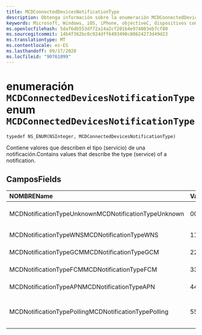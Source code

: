 ```yaml
---
title: MCDConnectedDevicesNotificationType
description: Obtenga información sobre la enumeración MCDConnectedDevicesNotificationType. Esta enumeración contiene valores que describen el tipo (servicio) de una notificación.
keywords: Microsoft, Windows, iOS, iPhone, objectiveC, dispositivos conectados, proyecto Roma
ms.openlocfilehash: 5daf6db553df72a14a2cf201b4e974083eb7cf80
ms.sourcegitcommit: 14b4f362bc0c924dff6493490c80624273d49d23
ms.translationtype: MT
ms.contentlocale: es-ES
ms.lasthandoff: 09/17/2020
ms.locfileid: "90761099"
---
```

# <a name="enum-mcdconnecteddevicesnotificationtype"></a><span data-ttu-id="178e6-105">enumeración `MCDConnectedDevicesNotificationType`</span><span class="sxs-lookup"><span data-stu-id="178e6-105">enum `MCDConnectedDevicesNotificationType`</span></span>

```
typedef NS_ENUM(NSInteger, MCDConnectedDevicesNotificationType)
```  
<span data-ttu-id="178e6-106">Contiene valores que describen el tipo (servicio) de una notificación.</span><span class="sxs-lookup"><span data-stu-id="178e6-106">Contains values that describe the type (service) of a notification.</span></span>

## <a name="fields"></a><span data-ttu-id="178e6-107">Campos</span><span class="sxs-lookup"><span data-stu-id="178e6-107">Fields</span></span>

| <span data-ttu-id="178e6-108">NOMBRE</span><span class="sxs-lookup"><span data-stu-id="178e6-108">Name</span></span>                              |   <span data-ttu-id="178e6-109">Valor</span><span class="sxs-lookup"><span data-stu-id="178e6-109">Value</span></span>     | <span data-ttu-id="178e6-110">Descripción</span><span class="sxs-lookup"><span data-stu-id="178e6-110">Description</span></span> |
|:----------------------------------|:------|:-------------------------------|
| <span data-ttu-id="178e6-111">MCDNotificationTypeUnknown</span><span class="sxs-lookup"><span data-stu-id="178e6-111">MCDNotificationTypeUnknown</span></span> | <span data-ttu-id="178e6-112">0</span><span class="sxs-lookup"><span data-stu-id="178e6-112">0</span></span> | <span data-ttu-id="178e6-113">ConnectedDevicesNotificationType es desconocido.</span><span class="sxs-lookup"><span data-stu-id="178e6-113">ConnectedDevicesNotificationType is unknown.</span></span> |
| <span data-ttu-id="178e6-114">MCDNotificationTypeWNS</span><span class="sxs-lookup"><span data-stu-id="178e6-114">MCDNotificationTypeWNS</span></span> | <span data-ttu-id="178e6-115">1</span><span class="sxs-lookup"><span data-stu-id="178e6-115">1</span></span> | <span data-ttu-id="178e6-116">Notification Services de Windows Inserte.</span><span class="sxs-lookup"><span data-stu-id="178e6-116">Windows Push Notification Services.</span></span> |
| <span data-ttu-id="178e6-117">MCDNotificationTypeGCM</span><span class="sxs-lookup"><span data-stu-id="178e6-117">MCDNotificationTypeGCM</span></span> | <span data-ttu-id="178e6-118">2</span><span class="sxs-lookup"><span data-stu-id="178e6-118">2</span></span> | <span data-ttu-id="178e6-119">Google Cloud Messaging.</span><span class="sxs-lookup"><span data-stu-id="178e6-119">Google Cloud Messaging.</span></span> |
| <span data-ttu-id="178e6-120">MCDNotificationTypeFCM</span><span class="sxs-lookup"><span data-stu-id="178e6-120">MCDNotificationTypeFCM</span></span> | <span data-ttu-id="178e6-121">3</span><span class="sxs-lookup"><span data-stu-id="178e6-121">3</span></span> | <span data-ttu-id="178e6-122">Mensajería en la nube Firebase.</span><span class="sxs-lookup"><span data-stu-id="178e6-122">Firebase Cloud Messaging.</span></span>|
| <span data-ttu-id="178e6-123">MCDNotificationTypeAPN</span><span class="sxs-lookup"><span data-stu-id="178e6-123">MCDNotificationTypeAPN</span></span> | <span data-ttu-id="178e6-124">4</span><span class="sxs-lookup"><span data-stu-id="178e6-124">4</span></span> | <span data-ttu-id="178e6-125">Apple Push Notification Service.</span><span class="sxs-lookup"><span data-stu-id="178e6-125">Apple Push Notification Service.</span></span> |
| <span data-ttu-id="178e6-126">MCDNotificationTypePolling</span><span class="sxs-lookup"><span data-stu-id="178e6-126">MCDNotificationTypePolling</span></span> | <span data-ttu-id="178e6-127">5</span><span class="sxs-lookup"><span data-stu-id="178e6-127">5</span></span> | <span data-ttu-id="178e6-128">No hay servicio de notificaciones en la nube; en su lugar, sondee las respuestas entrantes.</span><span class="sxs-lookup"><span data-stu-id="178e6-128">No cloud notification service; instead poll for incoming responses.</span></span> |
